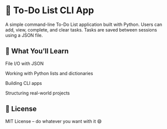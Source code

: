 # 📝 To-Do List CLI App
A simple command-line To-Do List application built with Python.
Users can add, view, complete, and clear tasks.
Tasks are saved between sessions using a JSON file.



## 🧠 What You’ll Learn
File I/O with JSON

Working with Python lists and dictionaries

Building CLI apps

Structuring real-world projects

## 📜 License
MIT License – do whatever you want with it 😄